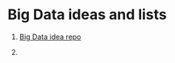 # Big Data ideas and lists

1. [Big Data idea repo](https://github.com/onurakpolat/awesome-bigdata)

2.
